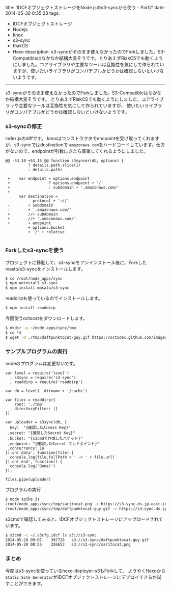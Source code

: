 title: 'IDCFオブジェクトストレージをNode.jsのs3-syncから使う - Part2'
date: 2014-05-30 0:35:23
tags:
 - IDCFオブジェクトストレージ
 - Nodejs
 - knox
 - s3-sync
 - RiakCS
 - Hexo
description: s3-syncがそのまま使えなかったのでForkしました。S3-Compatibleはなかなか結構大変そうです。とりあえずRiakCSでも動くようにしました。コアライブラリや主要なツールは互換性を気にして作られていますが、使いたいライブラリがコンパチブルかどうかは確認しないといけないようです。
---
s3-syncがそのまま[使えなかった](/2014/05/26/idcf-storage-nodejs-s3-sync/)ので[Fork](https://github.com/masato/s3-sync)しました。S3-Compatibleはなかなか結構大変そうです。
とりあえずRiakCSでも動くようにしました。コアライブラリや主要なツールは互換性を気にして作られていますが、
使いたいライブラリがコンパチブルかどうかは確認しないといけないようです。

<!-- more -->

### s3-syncの修正

index.jsのdiffです。
knoxはコンストラクタでencpointを受け取ってくれますが、s3-syncではdestinationで
`amazonaws.com`をハードコードしています。仕方がないので、endpointが引数にきたら尊重してくれるようにしました。

``` node index.js
@@ -53,10 +53,15 @@ function s3syncer(db, options) {
          ? details.path.slice(1)
          : details.path)
  
 +    var endpoint = options.endpoint
 +                 ? options.endpoint + '/'
 +                 : subdomain + '.amazonaws.com/'
 +
      var destination =
            protocol + '://'
 -        + subdomain
 -        + '.amazonaws.com/'
 +        //+ subdomain
 +        //+ '.amazonaws.com/'
 +        + endpoint
          + options.bucket
          + '/' + relative
  
```

### Forkしたs3-syncを使う

プロジェクトに移動して、s3-syncをアンインストール後に、Forkしたmasto/s3-syncをインストールします。

``` bash
$ cd /root/node_apps/sync
$ npm uninstall s3-sync
$ npm install masato/s3-sync
```

readdirpも使っているのでインストールします。

``` bash
$ npm install readdirp
```

今回使うoctocatをダウンロードします。
``` bash
$ mkdir -p ~/node_apps/sync/tmp
$ cd !$
$ wget -O ./tmp/daftpunktocat-guy.gif https://octodex.github.com/images/daftpunktocat-guy.gif
```

### サンプルプログラムの実行

nodeのプログラムは変更ないです。
``` node ~/node_apps/sync/spike.js
var level = require('level')
  , s3sync = require('s3-sync')
  , readdirp = require('readdirp')

var db = level(__dirname + '/cache')

var files = readdirp({
    root: './tmp'
  , directoryFilter: []
})

var uploader = s3sync(db, {
  key:  "{確認したAccess Key}"
 ,secret: "{確認したSecret Key}"
 ,bucket: "{s3cmdで作成したバケット}"
 ,endpoint: "{確認したSecret エンドポイント}"
 ,concurrency: 16
}).on('data', function(file) {
  console.log(file.fullPath + ' -> ' + file.url)
}).on('end', function() {
  console.log('Done!')
});

files.pipe(uploader)
```

プログラムの実行
``` bash
$ node spike.js
/root/node_apps/sync/tmp/saritocat.png -> https://s3-sync.ds.jp-east.idcfcloud.jp/saritocat.png
/root/node_apps/sync/tmp/daftpunktocat-guy.gif -> https://s3-sync.ds.jp-east.idcfcloud.jp/daftpunktocat-guy.gif
```

s3cmdで確認してみると、IDCFオブジェクトストレージにアップロードされています。
``` bash
$ s3cmd -c ~/.s3cfg.idcf ls s3://s3-sync
2014-05-28 09:07    397726   s3://s3-sync/daftpunktocat-guy.gif
2014-05-28 08:55    326653   s3://s3-sync/saritocat.png
```

### まとめ
今度はs3-syncを使っているhexo-deployer-s3もForkして、
ようやくHexoから`Static Site Generator`がIDCFオブジェクトストレージにデプロイできるか試すことができます。
